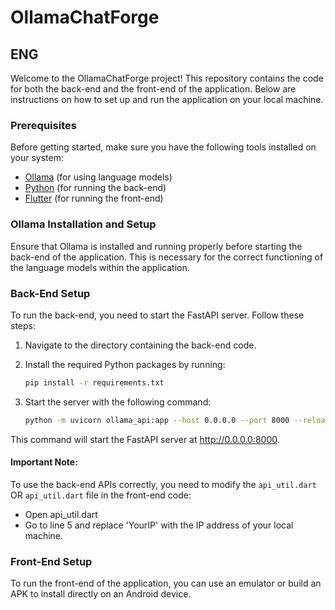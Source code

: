 # OllamaChatForge

## ENG

Welcome to the OllamaChatForge project! This repository contains the code for both the back-end and the front-end of the application. Below are instructions on how to set up and run the application on your local machine.

### Prerequisites

Before getting started, make sure you have the following tools installed on your system:

- [Ollama](https://ollama.com) (for using language models)
- [Python](https://www.python.org/downloads/) (for running the back-end)
- [Flutter](https://flutter.dev/docs/get-started/install) (for running the front-end)

### Ollama Installation and Setup

Ensure that Ollama is installed and running properly before starting the back-end of the application. This is necessary for the correct functioning of the language models within the application.

### Back-End Setup

To run the back-end, you need to start the FastAPI server. Follow these steps:

1. Navigate to the directory containing the back-end code.
2. Install the required Python packages by running:

   ```bash
   pip install -r requirements.txt

3. Start the server with the following command:
   
   ```bash
   python -m uvicorn ollama_api:app --host 0.0.0.0 --port 8000 --reload
This command will start the FastAPI server at http://0.0.0.0:8000.

#### Important Note:

To use the back-end APIs correctly, you need to modify the `api_util.dart` OR `api_util.dart` file in the front-end code:

- Open api_util.dart
- Go to line 5 and replace 'YourIP' with the IP address of your local machine.

### Front-End Setup

To run the front-end of the application, you can use an emulator or build an APK to install directly on an Android device.
